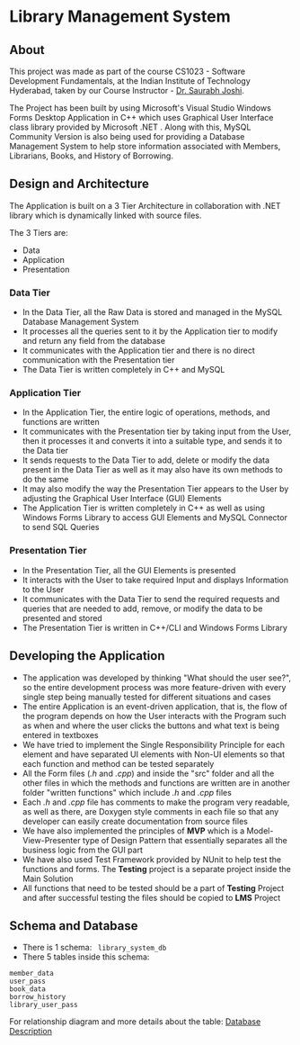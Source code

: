 # Library Management System
## About

This project was made as part of the course CS1023 - Software Development Fundamentals, at the Indian Institute of Technology Hyderabad, taken by our Course Instructor - [Dr. Saurabh Joshi](https://github.com/sbjoshi).

The Project has been built by using Microsoft's Visual Studio Windows Forms Desktop Application in C++ which uses Graphical User Interface class library provided by Microsoft .NET . Along with this, MySQL Community Version is also being used for providing a Database Management System to help store information associated with Members, Librarians, Books, and History of Borrowing.

## Design and Architecture
The Application is built on a 3 Tier Architecture in collaboration with .NET library which is dynamically linked with source files.

The 3 Tiers are:
- Data
- Application
- Presentation

### Data Tier
- In the Data Tier, all the Raw Data is stored and managed in the MySQL Database Management System
- It processes all the queries sent to it by the Application tier to modify and return any field from the database
- It communicates with the Application tier and there is no direct communication with the Presentation tier
- The Data Tier is written completely in C++ and MySQL

### Application Tier
- In the Application Tier, the entire logic of operations, methods, and functions are written
- It communicates with the Presentation tier by taking input from the User, then it processes it and converts it into a suitable type, and sends it to the Data tier 
- It sends requests to the Data Tier to add, delete or modify the data present in the Data Tier as well as it may also have its own methods to do the same
- It may also modify the way the Presentation Tier appears to the User by adjusting the Graphical User Interface (GUI) Elements
- The Application Tier is written completely in C++ as well as using Windows Forms Library to access GUI Elements and MySQL Connector to send SQL Queries

### Presentation Tier
- In the Presentation Tier, all the GUI Elements is presented
- It interacts with the User to take required Input and displays Information to the User
- It communicates with the Data Tier to send the required requests and queries that are needed to add, remove, or modify the data to be presented and stored
- The Presentation Tier is written in C++/CLI and Windows Forms Library

## Developing the Application
- The application was developed by thinking "What should the user see?", so the entire development process was more feature-driven with every single step being manually tested for different situations and cases
- The entire Application is an event-driven application, that is, the flow of the program depends on how the User interacts with the Program such as when and where the user clicks the buttons and what text is being entered in textboxes
- We have tried to implement the Single Responsibility Principle for each element and have separated UI elements with Non-UI elements so that each function and method can be tested separately
- All the Form files (_.h_ and _.cpp_) and inside the "src" folder and all the other files in which the methods and functions are written are in another folder "written functions" which include _.h_ and _.cpp_ files
- Each _.h_ and _.cpp_ file has comments to make the program very readable, as well as there, are Doxygen style comments in each file so that any developer can easily create documentation from source files
- We have also implemented the principles of **MVP** which is a Model-View-Presenter type of Design Pattern that essentially separates all the business logic from the GUI part
- We have also used Test Framework provided by NUnit to help test the functions and forms. The **Testing** project is a separate project inside the Main Solution
- All functions that need to be tested should be a part of **Testing** Project and after successful testing the files should be copied to **LMS** Project

## Schema and Database
- There is 1 schema:  ``` library_system_db```
- There 5 tables inside this schema:
```
member_data
user_pass
book_data
borrow_history
library_user_pass
```

For relationship diagram and more details about the table: [Database Description](https://github.com/IITH-CS1023/cs1023-sdf-project-team-4/blob/main/docs/Developer-Manual.md#database-description)
